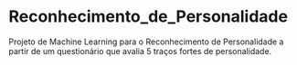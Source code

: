 # Reconhecimento_de_Personalidade
Projeto de Machine Learning para o Reconhecimento de Personalidade a partir de um questionário que avalia 5 traços fortes de personalidade. 

